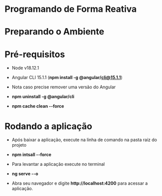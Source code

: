 # Programando de Forma Reativa
# Preparando o Ambiente

# Pré-requisitos
- Node v18.12.1
- Angular CLI 15.1.1 (**npm install -g @angular/cli@15.1.1**)

- Nota caso precise remover uma versão do Angular
- **npm uninstall -g @angular/cli**
- **npm cache clean --force**

# Rodando a aplicação

- Após baixar a aplicação, execute na linha de comando na pasta raiz do projeto
- **npm intsall --force**

- Para levantar a aplicação execute no terminal
- **ng serve --o**
- Abra seu navegador e digite **http://localhost:4200** para acessar a aplicação.
